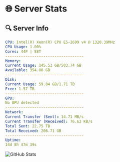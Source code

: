 # 🌐 Server Stats
## 🔍 Server Info
```yaml
CPU: Intel(R) Xeon(R) CPU E5-2699 v4 @ 1320.39MHz
CPU Usage: 1.00%
Cores: 44P | 88T
-----------------------------------
Memory:
Current Usage: 145.53 GB/503.74 GB
Available: 354.80 GB
-----------------------------------
Disk:
Current Usage: 59.84 GB/1.71 TB
Free: 1.57 TB
-----------------------------------
GPU:
No GPU detected
-----------------------------------
Network:
Current Transfer (Sent): 14.71 MB/s
Current Transfer (Received): 76.62 KB/s
Total Sent: 22.75 TB
Total Received: 206.71 GB
-----------------------------------
Uptime:
14d 8h 47m 39s
```
![GitHub Stats](https://img.shields.io/badge/Updated-2025-03-22_06:10:28-blue)